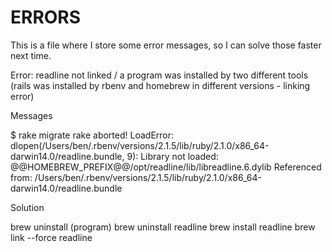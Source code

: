 ERRORS
======

This is a file where I store some error messages, so I can solve those faster next time.

Error: readline not linked / a program was installed by two different tools
(rails was installed by rbenv and homebrew in different versions - linking error)

Messages

$ rake migrate
rake aborted!
LoadError: dlopen(/Users/ben/.rbenv/versions/2.1.5/lib/ruby/2.1.0/x86_64-darwin14.0/readline.bundle, 9): Library not loaded: @@HOMEBREW_PREFIX@@/opt/readline/lib/libreadline.6.dylib
  Referenced from: /Users/ben/.rbenv/versions/2.1.5/lib/ruby/2.1.0/x86_64-darwin14.0/readline.bundle

Solution

brew uninstall (program)
brew uninstall readline
brew install readline
brew link --force readline
